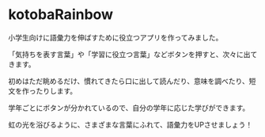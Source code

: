 # kotobaRainbow
小学生向けに語彙力を伸ばすために役立つアプリを作ってみました。


「気持ちを表す言葉」や「学習に役立つ言葉」などボタンを押すと、次々に出てきます。

初めはただ眺めるだけ、慣れてきたら口に出して読んだり、意味を調べたり、短文を作ったりします。

学年ごとにボタンが分かれているので、自分の学年に応じた学びができます。

虹の光を浴びるように、さまざまな言葉にふれて、語彙力をUPさせましょう！
